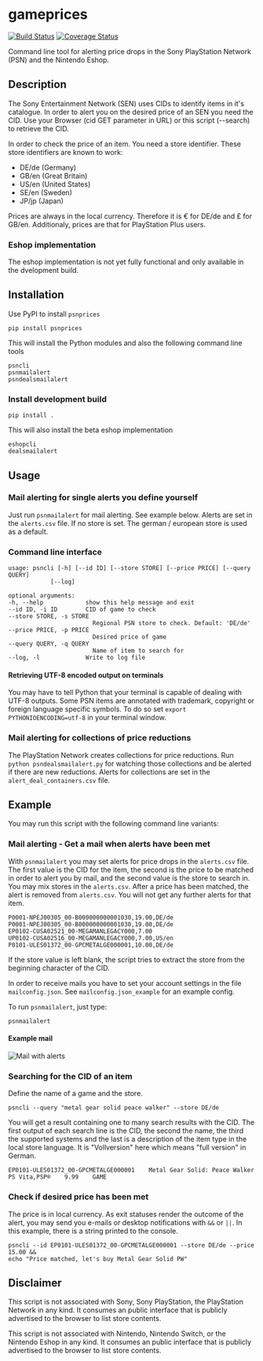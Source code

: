 # gameprices

[![Build Status](https://travis-ci.org/snipem/psnprices.svg?branch=master)](https://travis-ci.org/snipem/psnprices)
[![Coverage Status](https://coveralls.io/repos/github/snipem/psnprices/badge.svg?branch=master)](https://coveralls.io/github/snipem/psnprices?branch=master)

Command line tool for alerting price drops in the Sony PlayStation Network (PSN) and the Nintendo Eshop.

## Description

The Sony Entertainment Network (SEN) uses CIDs to identify items in it's catalogue. In order to alert you on the desired price of an SEN you need the CID. Use your Browser (cid GET parameter in URL) or this script (--search) to retrieve the CID.

In order to check the price of an item. You need a store identifier. These store identifiers are known to work:

* DE/de (Germany)
* GB/en (Great Britain)
* US/en (United States)
* SE/en (Sweden)
* JP/jp (Japan)

Prices are always in the local currency. Therefore it is € for DE/de and £ for GB/en. Additionaly, prices are that for PlayStation Plus users.

### Eshop implementation

The eshop implementation is not yet fully functional and only available in the dvelopment build.

## Installation

Use PyPI to install `psnprices`

    pip install psnprices

This will install the Python modules and also the following command line tools

    psncli
    psnmailalert
    psndealsmailalert

### Install development build

    pip install .

This will also install the beta eshop implementation

    eshopcli
    dealsmailalert

## Usage

### Mail alerting for single alerts you define yourself

Just run `psnmailalert` for mail alerting. See example below. Alerts are set in the `alerts.csv` file. If no store is set. The german / european store is used as a default.

### Command line interface

    usage: psncli [-h] [--id ID] [--store STORE] [--price PRICE] [--query QUERY]
                [--log]

    optional arguments:
    -h, --help            show this help message and exit
    --id ID, -i ID        CID of game to check
    --store STORE, -s STORE
                            Regional PSN store to check. Default: 'DE/de'
    --price PRICE, -p PRICE
                            Desired price of game
    --query QUERY, -q QUERY
                            Name of item to search for
    --log, -l             Write to log file

#### Retrieving UTF-8 encoded output on terminals

You may have to tell Python that your terminal is capable of dealing with UTF-8 outputs. Some PSN items are annotated with trademark, copyright or foreign language specific symbols. To do so set `export PYTHONIOENCODING=utf-8` in your terminal window.

### Mail alerting for collections of price reductions

The PlayStation Network creates collections for price reductions. Run `python psndealsmailalert.py` for watching those collections and be alerted if there are new reductions. Alerts for collections are set in the `alert_deal_containers.csv` file.

## Example

You may run this script with the following command line variants:

### Mail alerting - Get a mail when alerts have been met

With `psnmailalert` you may set alerts for price drops in the `alerts.csv` file. The first value is the CID for the item, the second is the price to be matched in order to alert you by mail, and the second value is the store to search in. You may mix stores in the `alerts.csv`. After a price has been matched, the alert is removed from `alerts.csv`. You will not get any further alerts for that item.

    P0001-NPEJ00305_00-B000000000001030,19.00,DE/de
    P0001-NPEJ00305_00-B000000000001030,19.00,DE/de
    EP0102-CUSA02521_00-MEGAMANLEGACY000,7.00
    UP0102-CUSA02516_00-MEGAMANLEGACY000,7.00,US/en
    P0101-ULES01372_00-GPCMETALGE000001,10.00,DE/de

If the store value is left blank, the script tries to extract the store from the beginning character of the CID.

 In order to receive mails you have to set your account settings in the file `mailconfig.json`. See `mailconfig.json_example` for an example config.

 To run `psnmailalert`, just type:

    psnmailalert

#### Example mail

![Mail with alerts](https://raw.githubusercontent.com/snipem/psnprices/master/res/mail.png "Mail with alerts")

### Searching for the CID of an item

Define the name of a game and the store.

    psncli --query "metal gear solid peace walker" --store DE/de

You will get a result containing one to many search results with the CID. The first output of each search line is the CID, the second the name, the third the supported systems and the last is a description of the item type in the local store language. It is "Vollversion" here which means "full version" in German.

    EP0101-ULES01372_00-GPCMETALGE000001    Metal Gear Solid: Peace Walker  PS Vita,PSP®    9.99    GAME

### Check if desired price has been met

The price is in local currency. As exit statuses render the outcome of the alert, you may send you e-mails or desktop notifications with `&&` or `||`. In this example, there is a string printed to the console.

    psncli --id EP0101-ULES01372_00-GPCMETALGE000001 --store DE/de --price 15.00 &&
    echo "Price matched, let's buy Metal Gear Solid PW"

## Disclaimer

This script is not associated with Sony, Sony PlayStation, the PlayStation Network in any kind. It consumes an public interface that is publicly advertised to the browser to list store contents.

This script is not associated with Nintendo, Nintendo Switch, or the Nintendo Eshop in any kind. It consumes an public interface that is publicly advertised to the browser to list store contents.
